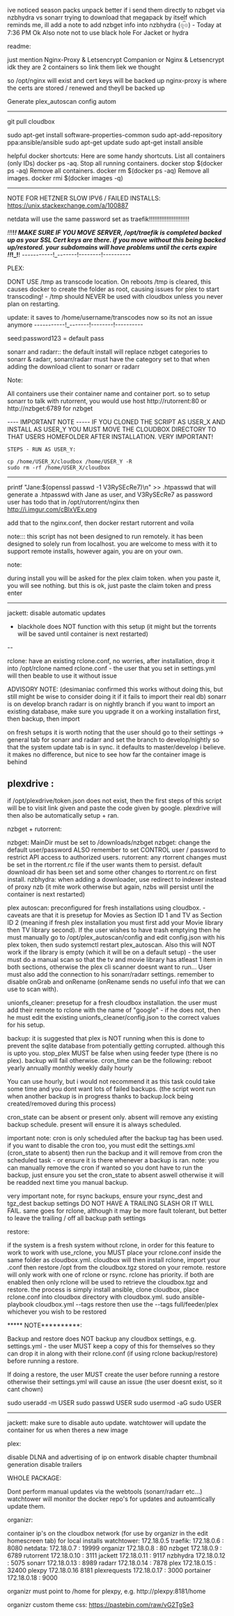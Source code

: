 ive noticed season packs unpack better if i send them directly to nzbget via nzbhydra vs sonarr trying to download that megapack by itself
which reminds me, ill add a note to add nzbget info into nzbhydra
(๏̯͡๏) - Today at 7:36 PM
Ok
Also note not to use black hole
For Jacket or hydra


readme:

just mention
Nginx-Proxy & Letsencrypt Companion
or
Nginx & Letsencrypt
idk
they are 2 containers
so link them liek we thought




so /opt/nginx will exist and cert keys will be backed up
nginx-proxy
is where the certs are stored / renewed
and theyll be backed up






Generate plex_autoscan config autom

----------------

git pull cloudbox

sudo apt-get install software-properties-common
sudo apt-add-repository ppa:ansible/ansible
sudo apt-get update
sudo apt-get install ansible
	  
helpful docker shortcuts:
Here are some handy shortcuts.
List all containers (only IDs) docker ps -aq.
Stop all running containers. docker stop $(docker ps -aq)
Remove all containers. docker rm $(docker ps -aq)
Remove all images. docker rmi $(docker images -q)

------
NOTE FOR HETZNER SLOW IPV6 / FAILED INSTALLS:
https://unix.stackexchange.com/a/100887

netdata will use the same password set as traefik!!!!!!!!!!!!!!!!!!!!!!!

_!!_!__!_!
MAKE SURE IF YOU MOVE SERVER, /opt/traefik is completed backed up as your SSL Cert keys are there. if you move without this being backed up/restored. your subdomains will have problems until the certs expire
_!_!_!_!__!
-----------!_-------!--------!----------

PLEX:

DONT USE /tmp as transcode location. On reboots /tmp is cleared, this causes docker to create the folder as root, causing issues for plex to start transcoding! - /tmp should NEVER be used with cloudbox unless you never plan on restarting.


update: it saves to /home/username/transcodes now
so its not an issue anymore
-----------!_-------!--------!----------


seed:password123 = default pass

sonarr and radarr::
the default install will replace nzbget categories to sonarr & radarr, sonarr/radarr must have the category set to that when adding the download client to sonarr or radarr

Note:

All containers use their container name and container port. so to setup sonarr to talk with rutorrent, you would use host http://rutorrent:80 or http://nzbget:6789 for nzbget

---- IMPORTANT NOTE -----
	IF YOU CLONED THE SCRIPT AS USER_X AND INSTALL AS USER_Y 
	YOU MUST MOVE THE CLOUDBOX DIRECTORY TO THAT USERS HOMEFOLDER AFTER INSTALLATION.
	VERY IMPORTANT!
	
	STEPS - RUN AS USER_Y: 
	
	cp /home/USER_X/cloudbox /home/USER_Y -R
	sudo rm -rf /home/USER_X/cloudbox
--------------------------

printf "Jane:$(openssl passwd -1 V3RySEcRe7)\n" >> .htpasswd
that will generate a .htpasswd
with Jane as user, and V3RySEcRe7 as password
user has todo that in /opt/rutorrent/nginx
then
http://i.imgur.com/cBlxVEx.png

add that to the nginx.conf, then docker restart rutorrent
and voila

note:::
this script has not been designed to run remotely. it has been designed to solely run from localhost. you are welcome to mess with it to support remote installs, however again, you are on your own.


note:

during install you will be asked for the plex claim token. when you paste it, you will see nothing. but this is ok, just paste the claim token and press enter


---

jackett: disable automatic updates
- blackhole does NOT function with this setup (it might but the torrents will be saved until container is next restarted)

-- 

rclone:
	have an existing rclone.conf, no worries, after installation, drop it into /opt/rclone named rclone.conf - the user that you set in settings.yml will then beable to use it without issue

	
ADVISORY NOTE: (desimaniac confirmed this works without doing this, but still might be wise to consider doing it if it fails to import their real db)
sonarr is on develop branch
radarr is on nightly branch
if you want to import an existing database, make sure you upgrade it on a working installation first, then backup, then import

on fresh setups it is worth noting that the user should go to their settings -> general tab for sonarr and radarr and set the branch to develop/nightly so that the system update tab is in sync. it defaults to master/develop i believe.
it makes no difference, but nice to see how far the container image is behind 

plexdrive :
-------

if /opt/plexdrive/token.json does not exist, then the first steps of this script will be to visit link given and paste the code given by google. plexdrive will then also be automatically setup + ran.


nzbget + rutorrent:

nzbget: MainDir must be set to /downloads/nzbget
nzbget: change the default user/password ALSO remember to set CONTROL user / password to restrict API access to authorized users.
rutorrent: any rtorrent changes must be set in the rtorrent.rc file if the user wants them to persist. default download dir has been set and some other changes to rtorrent.rc on first install.
nzbhydra: when adding a downloader, use redirect to indexer instead of proxy nzb (it mite work otherwise but again, nzbs will persist until the container is next restarted)

plex autoscan:
preconfigured for fresh installations using cloudbox. - caveats are that it is presetup for Movies as Section ID 1 and TV as Section ID 2 (meaning if fresh plex installation you must first add your Movie library then TV library second). 
If the user wishes to have trash emptying then he must manually go to /opt/plex_autoscan/config and edit config.json with his plex token, then sudo systemctl restart plex_autoscan.
Also this will NOT work if the library is empty (which it will be on a default setup) - the user must do a manual scan so that the tv and movie library has atleast 1 item in both sections, otherwise the plex cli scanner doesnt want to run...
User must also add the connection to his sonarr/radarr settings. remember to disable onGrab and onRename (onRename sends no useful info that we can use to scan with).

unionfs_cleaner:
presetup for a fresh cloudbox installation. the user must add their remote to rclone with the name of "google" - if he does not, then he must edit the existing unionfs_cleaner/config.json to the correct values for his setup.
 
 
backup:
it is suggested that plex is NOT running when this is done to prevent the sqlite database from potentially getting corrupted. although this is upto you. 
stop_plex MUST be false when using feeder type (there is no plex). backup will fail otherwise.
cron_time can be the following:
reboot
yearly
annually
monthly
weekly
daily
hourly

You can use hourly, but i would not recommend it as this task could take some time and you dont want lots of failed backups. (the script wont run when another backup is in progress thanks to backup.lock being created/removed during this process)

cron_state can be absent or present only. absent will remove any existing backup schedule. present will ensure it is always scheduled.

important note: cron is only scheduled after the backup tag has been used. if you want to disable the cron too, you must edit the settings.xml (cron_state to absent) then run the backup and it will remove from cron the scheduled task - or ensure it is there whenever a backup is ran.
note: you can manually remove the cron if wanted so you dont have to run the backup, just ensure you set the cron_state to absent aswell otherwise it will be readded next time you manual backup.

very important note, for rsync backups, ensure your rsync_dest and tgz_dest backup settings DO NOT HAVE A TRAILING SLASH OR IT WILL FAIL.
same goes for rclone, although it may be more fault tolerant, but better to leave the trailing / off all backup path settings


restore:

if the system is a fresh system without rclone, in order for this feature to work to work with use_rclone, you MUST place your rclone.conf inside the same folder as cloudbox.yml. cloudbox will then install rclone, import your .conf then restore /opt from the cloudbox.tgz stored on your remote.
restore will only work with one of rclone or rsync. rclone has priority. if both are enabled then only rclone will be used to retrieve the cloudbox.tgz and restore.
the process is simply install ansible, clone cloudbox, place rclone.conf into cloudbox directory with cloudbox.yml. sudo ansible-playbook cloudbox.yml --tags restore then use the --tags full/feeder/plex whichever you wish to be restored

***** NOTE**********:

Backup and restore does NOT backup any cloudbox settings, e.g. settings.yml - the user MUST keep a copy of this for themselves so they can drop it in along with their rclone.conf (if using rclone backup/restore) before running a restore.

If doing a restore, the user MUST create the user before running a restore otherwise their settings.yml will cause an issue (the user doesnt exist, so it cant chown)

sudo useradd -m USER
sudo passwd USER
sudo usermod -aG sudo USER


*********************

jackett:
make sure to disable auto update. watchtower will update the container for us when theres a new image

plex:

disable DLNA and advertising of ip on entwork
disable chapter thumbnail generation
disable trailers


WHOLE PACKAGE:

Dont perform manual updates via the webtools (sonarr/radarr etc...) watchtower will monitor the docker repo's for updates and autoamtically update them.

organizr:

container ip's on the cloudbox network (for use by organizr in the edit homescreen tab) for local installs
watchtower: 172.18.0.5
traefik: 172.18.0.6 : 8080
netdata: 172.18.0.7 : 19999
organizr 172.18.0.8 : 80
nzbget 172.18.0.9 : 6789
rutorrent 172.18.0.10 : 3111
jackett 172.18.0.11 : 9117
nzbhydra 172.18.0.12 : 5075
sonarr 172.18.0.13 : 8989
radarr 172.18.0.14 : 7878
plex 172.18.0.15 : 32400
plexpy 172.18.0.16 8181
plexrequests 172.18.0.17 : 3000
portainer 172.18.0.18 : 9000

organizr must point to /home for plexpy, e.g. http://plexpy:8181/home

organizr custom theme css:
https://pastebin.com/raw/vG2TgSe3